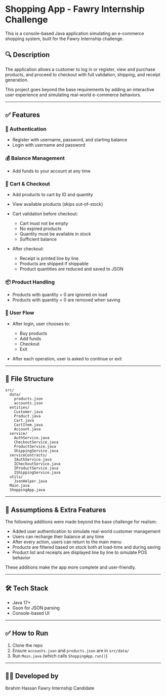 # Shopping App - Fawry Internship Challenge

This is a console-based Java application simulating an e-commerce shopping system, built for the Fawry Internship
challenge.

## 🔍 Description

The application allows a customer to log in or register, view and purchase products, and proceed to checkout with full
validation, shipping, and receipt generation.

This project goes beyond the base requirements by adding an interactive user experience and simulating real-world
e-commerce behaviors.

---

## ✅ Features

### 🔐 Authentication

* Register with username, password, and starting balance
* Login with username and password

### 💰 Balance Management

* Add funds to your account at any time

### 🛒 Cart & Checkout

* Add products to cart by ID and quantity
* View available products (skips out-of-stock)
* Cart validation before checkout:

    * Cart must not be empty
    * No expired products
    * Quantity must be available in stock
    * Sufficient balance
* After checkout:

    * Receipt is printed line by line
    * Products are shipped if shippable
    * Product quantities are reduced and saved to JSON

### 📦 Product Handling

* Products with quantity = 0 are ignored on load
* Products with quantity = 0 are removed when saving

### 🎯 User Flow

* After login, user chooses to:

    * Buy products
    * Add funds
    * Checkout
    * Exit
* After each operation, user is asked to continue or exit

---

## 📁 File Structure

```
src/
  data/
    products.json
    accounts.json
  entities/
    Customer.java
    Product.java
    Cart.java
    CartItem.java
    Account.java
  service/
    AuthService.java
    CheckoutService.java
    ProductService.java
    ShippingService.java
  serviceContracts/
    IAuthService.java
    ICheckoutService.java
    IProductService.java
    IShippingService.java
  utils/
    JsonHelper.java
  Main.java
  ShoppingApp.java
```

---

## 📌 Assumptions & Extra Features

The following additions were made beyond the base challenge for realism:

* Added user authentication to simulate real-world customer management
* Users can recharge their balance at any time
* After every action, users can return to the main menu
* Products are filtered based on stock both at load-time and during saving
* Product list and receipts are displayed line by line to simulate POS behavior

These additions make the app more complete and user-friendly.

---

## 🛠 Tech Stack

* Java 17+
* Gson for JSON parsing
* Console-based UI

---

## ✅ How to Run

1. Clone the repo
2. Ensure `accounts.json` and `products.json` are in `src/data/`
3. Run `Main.java` (which calls `ShoppingApp.run()`)

---

## 👨‍💻 Developed by

Ibrahim Hassan
Fawry Internship Candidate
